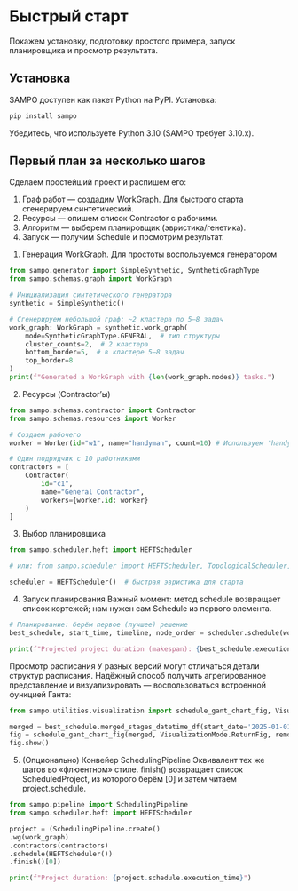 # Быстрый старт

Покажем установку, подготовку простого примера, запуск планировщика и просмотр результата.

## Установка

SAMPO доступен как пакет Python на PyPI. Установка:

```bash
pip install sampo
```

Убедитесь, что используете Python 3.10 (SAMPO требует 3.10.x).

## Первый план за несколько шагов

Сделаем простейший проект и распишем его:

1. Граф работ — создадим WorkGraph. Для быстрого старта сгенерируем синтетический.
2. Ресурсы — опишем список Contractor с рабочими.
3. Алгоритм — выберем планировщик (эвристика/генетика).
4. Запуск — получим Schedule и посмотрим результат.

1) Генерация WorkGraph. Для простоты воспользуемся генератором

```python
from sampo.generator import SimpleSynthetic, SyntheticGraphType
from sampo.schemas.graph import WorkGraph

# Инициализация синтетического генератора
synthetic = SimpleSynthetic()

# Сгенерируем небольшой граф: ~2 кластера по 5–8 задач
work_graph: WorkGraph = synthetic.work_graph(
    mode=SyntheticGraphType.GENERAL,  # тип структуры
    cluster_counts=2,  # 2 кластера
    bottom_border=5,  # в кластере 5–8 задач
    top_border=8
)
print(f"Generated a WorkGraph with {len(work_graph.nodes)} tasks.")
```

2) Ресурсы (Contractor’ы)

```python
from sampo.schemas.contractor import Contractor
from sampo.schemas.resources import Worker

# Создаем рабочего
worker = Worker(id="w1", name="handyman", count=10) # Используем 'handyman' как пример рабочего общего профиля

# Один подрядчик с 10 работниками
contractors = [
    Contractor(
        id="c1",
        name="General Contractor",
        workers={worker.id: worker}
    )
]
```

3) Выбор планировщика

```python
from sampo.scheduler.heft import HEFTScheduler

# или: from sampo.scheduler import HEFTScheduler, TopologicalScheduler, GeneticScheduler

scheduler = HEFTScheduler()  # быстрая эвристика для старта
```

4) Запуск планирования
   Важный момент: метод schedule возвращает список кортежей; нам нужен сам Schedule из первого элемента.

```python
# Планирование: берём первое (лучшее) решение
best_schedule, start_time, timeline, node_order = scheduler.schedule(work_graph, contractors)[0]

print(f"Projected project duration (makespan): {best_schedule.execution_time}")
```

Просмотр расписания
У разных версий могут отличаться детали структур расписания. Надёжный способ получить агрегированное представление и
визуализировать — воспользоваться встроенной функцией Ганта:

```python
from sampo.utilities.visualization import schedule_gant_chart_fig, VisualizationMode

merged = best_schedule.merged_stages_datetime_df(start_date='2025-01-01')
fig = schedule_gant_chart_fig(merged, VisualizationMode.ReturnFig, remove_service_tasks=False)
fig.show()
```

5) (Опционально) Конвейер SchedulingPipeline
   Эквивалент тех же шагов во «флюентном» стиле. finish() возвращает список ScheduledProject, из которого берём [0] и
   затем читаем project.schedule.

```python
from sampo.pipeline import SchedulingPipeline
from sampo.scheduler.heft import HEFTScheduler

project = (SchedulingPipeline.create()
.wg(work_graph)
.contractors(contractors)
.schedule(HEFTScheduler())
.finish()[0])

print(f"Project duration: {project.schedule.execution_time}")
```
